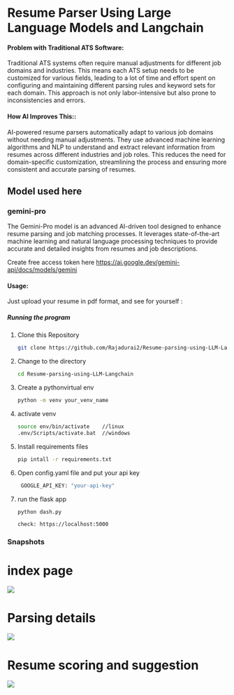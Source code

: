 # Resume Parser Using Large Language Models and Langchain
#### Problem with Traditional ATS Software: 
Traditional ATS systems often require manual adjustments for different job domains and industries. This means each ATS setup needs to be customized for various fields, leading to a lot of time and effort spent on configuring and maintaining different parsing rules and keyword sets for each domain. This approach is not only labor-intensive but also prone to inconsistencies and errors.

#### How AI Improves This:: 
AI-powered resume parsers automatically adapt to various job domains without needing manual adjustments. They use advanced machine learning algorithms and NLP to understand and extract relevant information from resumes across different industries and job roles. This reduces the need for domain-specific customization, streamlining the process and ensuring more consistent and accurate parsing of resumes.

## Model used here
### gemini-pro
The Gemini-Pro model is an advanced AI-driven tool designed to enhance resume parsing and job matching processes. It leverages state-of-the-art machine learning and natural language processing techniques to provide accurate and detailed insights from resumes and job descriptions.

Create free access token here https://ai.google.dev/gemini-api/docs/models/gemini
#### Usage: 
Just upload your resume in pdf format, and see for yourself :


##### Running the program

1. Clone this Repository
   ```bash
   git clone https://github.com/Rajadurai2/Resume-parsing-using-LLM-Langchain.git
3. Change to the directory 
   ```bash
   cd Resume-parsing-using-LLM-Langchain
4. Create a pythonvirtual env
   ```bash
   python -m venv your_venv_name
5. activate venv
   ```bash
   source env/bin/activate    //linux
   .env/Scripts/activate.bat  //windows
6. Install requirements files
   ```bash
   pip intall -r requirements.txt
7. Open config.yaml file and put your api key
   ```bash
    GOOGLE_API_KEY: "your-api-key"
8. run the flask app
    ```
    python dash.py
    
    check: https://localhost:5000
    ```
### Snapshots
# index page

<img src="screenshots/image.png">

# Parsing details

<img src="screenshots/details.png">

# Resume scoring and suggestion 

<img src="screenshots/score.png">